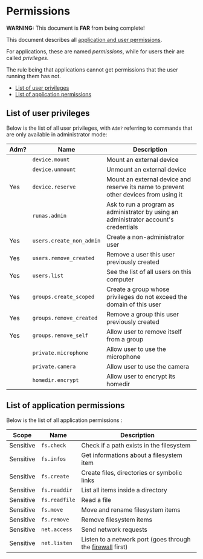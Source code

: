 # Permissions

**WARNING:** This document is **FAR** from being complete!

This document describes all [application and user permissions](../features/permissions.md).

For applications, these are named _permissions_, while for users their are called _privileges_.

The rule being that applications cannot get permissions that the user running them has not.

- [List of user privileges](#list-of-user-privileges)
- [List of application permissions](#list-of-application-permissions)

## List of user privileges

Below is the list of all user privileges, with `Adm?` referring to commands that are only available in administrator mode:

| Adm? | Name                     | Description                                                                           |
| ---- | ------------------------ | ------------------------------------------------------------------------------------- |
|      | `device.mount`           | Mount an external device                                                              |
|      | `device.unmount`         | Unmount an external device                                                            |
| Yes  | `device.reserve`         | Mount an external device and reserve its name to prevent other devices from using it  |
|      | `runas.admin`            | Ask to run a program as administrator by using an administrator account's credentials |
| Yes  | `users.create_non_admin` | Create a non-administrator user                                                       |
| Yes  | `users.remove_created`   | Remove a user this user previously created                                            |
| Yes  | `users.list`             | See the list of all users on this computer                                            |
| Yes  | `groups.create_scoped`   | Create a group whose privileges do not exceed the domain of this user                 |
| Yes  | `groups.remove_created`  | Remove a group this user previously created                                           |
| Yes  | `groups.remove_self`     | Allow user to remove itself from a group                                              |
|      | `private.microphone`     | Allow user to use the microphone                                                      |
|      | `private.camera`         | Allow user to use the camera                                                          |
|      | `homedir.encrypt`        | Allow user to encrypt its homedir                                                     |

## List of application permissions

Below is the list of all application permissions :

| Scope     | Name          | Description                                                                             |
| --------- | ------------- | --------------------------------------------------------------------------------------- |
| Sensitive | `fs.check`    | Check if a path exists in the filesystem                                                |
| Sensitive | `fs.infos`    | Get informations about a filesystem item                                                |
| Sensitive | `fs.create`   | Create files, directories or symbolic links                                             |
| Sensitive | `fs.readdir`  | List all items inside a directory                                                       |
| Sensitive | `fs.readfile` | Read a file                                                                             |
| Sensitive | `fs.move`     | Move and rename filesystem items                                                        |
| Sensitive | `fs.remove`   | Remove filesystem items                                                                 |
| Sensitive | `net.access`  | Send network requests                                                                   |
| Sensitive | `net.listen`  | Listen to a network port (goes through the [firewall](../applications/Vortex.md) first) |

